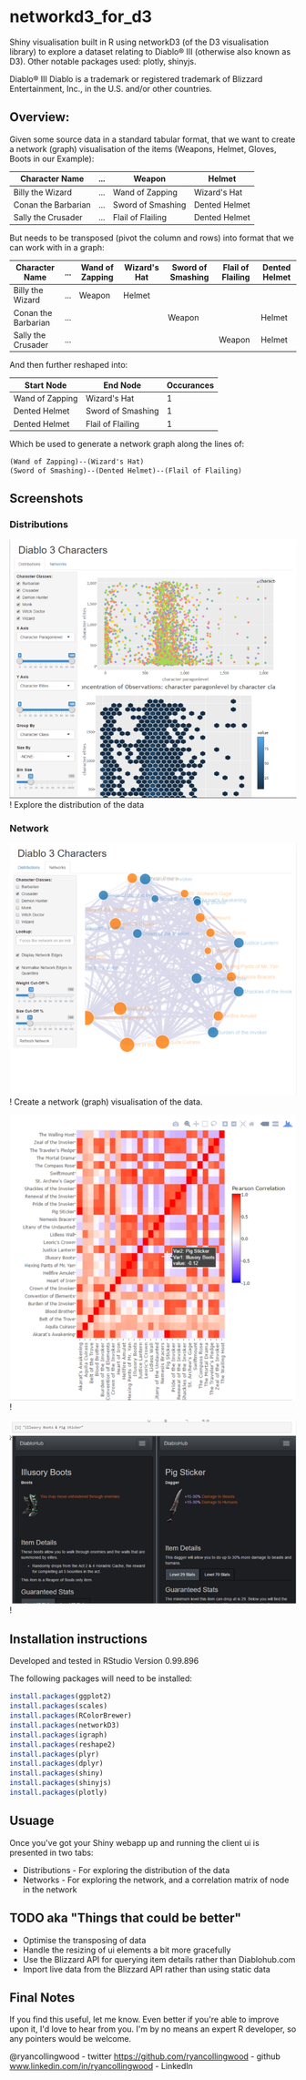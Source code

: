 # networkd3_for_d3
Shiny visualisation built in R using networkD3 (of the D3 visualisation library) to explore a dataset relating to Diablo® III (otherwise also known as D3). Other notable packages used: plotly, shinyjs.
 
Diablo® III
Diablo is a trademark or registered trademark of Blizzard Entertainment, Inc., in the U.S. and/or other countries.

## Overview:
Given some source data in a standard tabular format, that we want to create a network (graph) visualisation of the items (Weapons, Helmet, Gloves, Boots in our Example):

| Character Name  | ... | Weapon | Helmet |
| ------------- | ------------- | ------------- | ------------- |
| Billy the Wizard  | ...  | Wand of Zapping | Wizard's Hat |
| Conan the Barbarian | ... | Sword of Smashing | Dented Helmet |
| Sally the Crusader  | ...  | Flail of Flailing | Dented Helmet |

But needs to be transposed (pivot the column and rows) into format that we can work with in a graph:

| Character Name | ... | Wand of Zapping | Wizard's Hat | Sword of Smashing |Flail of Flailing | Dented Helmet |
| ------------- | ------------- | ------------- | ------------- | ------------- | ------------- | ------------- |
| Billy the Wizard | ... |  Weapon | Helmet | | | |
| Conan the Barbarian | ... | | | Weapon | | Helmet |
| Sally the Crusader  | ... | | | | Weapon | Helmet |

And then further reshaped into:

| Start Node | End Node | Occurances |
| ------------- | ------------- | ------------- |
| Wand of Zapping | Wizard's Hat | 1 |
| Dented Helmet | Sword of Smashing | 1 |
| Dented Helmet | Flail of Flailing | 1 |

Which be used to generate a network graph along the lines of:
```
(Wand of Zapping)--(Wizard's Hat)
(Sword of Smashing)--(Dented Helmet)--(Flail of Flailing)
```

## Screenshots

### Distributions
![Distributions](/images/Distributions.png)!
Explore the distribution of the data

### Network
![Network](/images/Network.png)!
Create a network (graph) visualisation of the data. 

![Correlation](/images/Correlation.png)!

![Comparison](/images/Comparison.png)!


## Installation instructions

Developed and tested in RStudio Version 0.99.896

The following packages will need to be installed:
```R
install.packages(ggplot2)
install.packages(scales)
install.packages(RColorBrewer)
install.packages(networkD3)
install.packages(igraph)
install.packages(reshape2)
install.packages(plyr)
install.packages(dplyr)
install.packages(shiny)
install.packages(shinyjs)
install.packages(plotly)
```

## Usuage

Once you've got your Shiny webapp up and running the client ui is presented in two tabs:
* Distributions - For exploring the distribution of the data
* Networks - For exploring the network, and a correlation matrix of node in the network

## TODO aka "Things that could be better"
* Optimise the transposing of data
* Handle the resizing of ui elements a bit more gracefully
* Use the Blizzard API for querying item details rather than Diablohub.com
* Import live data from the Blizzard API rather than using static data

## Final Notes

If you find this useful, let me know. Even better if you're able to improve upon it, I'd love to hear from you. I'm by no means an expert R developer, so any pointers would be welcome.

@ryancollingwood - twitter
https://github.com/ryancollingwood - github
www.linkedin.com/in/ryancollingwood - LinkedIn



